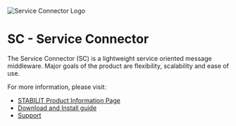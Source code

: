 ![Service Connector Logo](https://www.stabilit.ch/products/service_connector/images/Logo-ServiceConnector-big.png)
# SC - Service Connector 
The Service Connector (SC) is a lightweight service oriented message middleware. Major goals of the product are flexibility, scalability and ease of use.

For more information, please visit:
* [STABILIT Product Information Page](https://www.stabilit.ch/products/service_connector/service_connector_en.php)
* [Download and Install guide](https://www.stabilit.ch/products/service_connector/service_connector_en.php#lnk-3)
* [Support](https://www.stabilit.ch/products/service_connector/service_connector_en.php#lnk-4)
